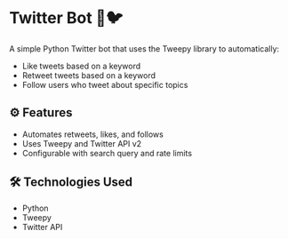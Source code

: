 # Twitter Bot 🤖🐦

A simple Python Twitter bot that uses the Tweepy library to automatically:
- Like tweets based on a keyword
- Retweet tweets based on a keyword
- Follow users who tweet about specific topics

## ⚙️ Features
- Automates retweets, likes, and follows
- Uses Tweepy and Twitter API v2
- Configurable with search query and rate limits

## 🛠️ Technologies Used
- Python
- Tweepy
- Twitter API
